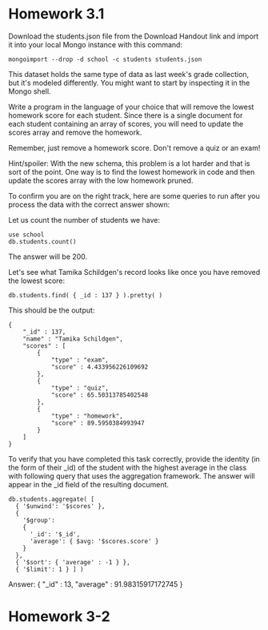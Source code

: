 # Homework 3.1

Download the students.json file from the Download Handout link and import it into your local Mongo instance with this command:
```
mongoimport --drop -d school -c students students.json
```
This dataset holds the same type of data as last week's grade collection, but it's modeled differently. You might want to start by inspecting it in the Mongo shell.

Write a program in the language of your choice that will remove the lowest homework score for each student. Since there is a single document for each student containing an array of scores, you will need to update the scores array and remove the homework.

Remember, just remove a homework score. Don't remove a quiz or an exam!

Hint/spoiler: With the new schema, this problem is a lot harder and that is sort of the point. One way is to find the lowest homework in code and then update the scores array with the low homework pruned.

To confirm you are on the right track, here are some queries to run after you process the data with the correct answer shown:

Let us count the number of students we have:

```
use school
db.students.count()
```
The answer will be 200.

Let's see what Tamika Schildgen's record looks like once you have removed the lowest score:

```
db.students.find( { _id : 137 } ).pretty( )
```
This should be the output:

```
{
    "_id" : 137,
    "name" : "Tamika Schildgen",
    "scores" : [
        {
            "type" : "exam",
            "score" : 4.433956226109692
        },
        {
            "type" : "quiz",
            "score" : 65.50313785402548
        },
        {
            "type" : "homework",
            "score" : 89.5950384993947
        }
    ]
}
```
To verify that you have completed this task correctly, provide the identity (in the form of their _id) of the student with the highest average in the class with following query that uses the aggregation framework. The answer will appear in the _id field of the resulting document.

```
db.students.aggregate( [
  { '$unwind': '$scores' },
  {
    '$group':
    {
      '_id': '$_id',
      'average': { $avg: '$scores.score' }
    }
  },
  { '$sort': { 'average' : -1 } },
  { '$limit': 1 } ] )
```

Answer: { "_id" : 13, "average" : 91.98315917172745 }

# Homework 3-2
